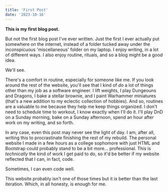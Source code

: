 ```yaml
---
title: 'First Post'
date: '2023-10-16'
---
```


**This is my first blog post.**

But not the first blog post I've ever written. Just the first I ever actually put somewhere on the internet, instead of a folder tucked away under the inconspicuous 'miscellaneous' folder on my laptop. I enjoy writing, in a lot of different ways. I also enjoy routine, rituals, and so a blog might be a good idea.

We'll see.

There's a comfort in routine, especially for someone like me. If you look around the rest of the website, you'll see that I kind of _do_ a lot of things other than my job as a software engineer. I lift weights, I play Dungeouns and Dragons, I bake a stellar brownie, and I paint Warhammer miniatures (that's a new addition to my eclectic collection of hobbies). And so, routines are a valuable to me
because they help me keep things organized. I don't need to schedule time to workout, I know exactly when I'll do it. I'll play
DnD on a Sunday morning, bake on a Sunday afternoon, spend an hour after work on my writing, and so forth.

In any case, even this post may never see the light of day. I am, after all, writing this to procrastinate finishing the rest of my rebuild. The personal website I made in a few hours as a college sophomore with just HTML and Bootstrap could probably stand to be a bit more... professional. This is _technically_ the kind of work I get paid to do, so it'd be better if my website reflected that I can, in fact, code. 

Sometimes, I can even code well.

This website probably isn't one of those times but it _is_ better than the last iteration. Which, in all honesty, is enough for me.